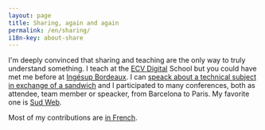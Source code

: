 ```yaml
---
layout: page
title: Sharing, again and again
permalink: /en/sharing/
i18n-key: about-share
---
```


I'm deeply convinced that sharing and teaching are the only way to truly understand something. I teach at the [ECV Digital](http://www.ecvdigital.fr/) School but you could have met me before at [Ingésup Bordeaux](https://www.ingesup.com/ "Ingesup"). I can [speack about a technical subject in exchange of a sandwich](https://www.brownbaglunch.fr/baggers.html#Boris_Schapira_Bordeaux "BrownBagLunch France") and I participated to many conferences, both as attendee, team member or speacker, from Barcelona to Paris. My favorite one is [Sud Web](https://sudweb.fr/ "SudWeb.fr").

Most of my contributions are [in French](/partager/).
